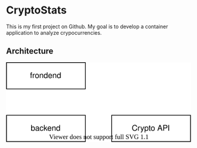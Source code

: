 # CryptoStats

This is my first project on Github. My goal is to develop a container application to analyze crypocurrencies.

## Architecture

![](architecture/architecture.svg)
